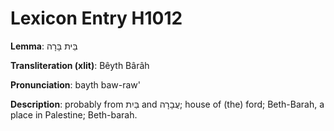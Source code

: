 # Lexicon Entry H1012

**Lemma**: בֵּית בָּרָה

**Transliteration (xlit)**: Bêyth Bârâh

**Pronunciation**: bayth baw-raw'

**Description**:
probably from בַּיִת and עֲבָרָה; house of (the) ford; Beth-Barah, a place in Palestine; Beth-barah.
